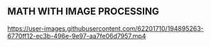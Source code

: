 ## MATH WITH IMAGE PROCESSING



https://user-images.githubusercontent.com/62201710/194895263-6770ff12-ec3b-496e-9e97-aa7fe06d7957.mp4

